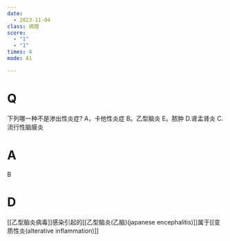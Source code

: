```yaml
---
date:
  - 2023-11-04
class: 病理
score:
  - "1"
  - "1"
times: 4
mode: A1

---
```



# Q
下列哪一种不是渗出性炎症?
A，卡他性炎症
B。乙型脑炎
E。脓肿
D.肾孟肾炎
C.流行性脑膜炎


# A
B





# D
[[乙型脑炎病毒]]感染引起的[[乙型脑炎(乙脑)(japanese encephalitis)]]属于[[变质性炎(alterative inflammation)]]